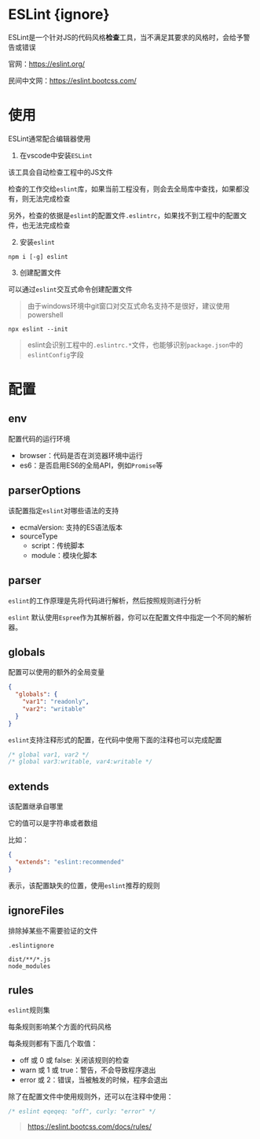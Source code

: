 # ESLint {ignore}

ESLint是一个针对JS的代码风格**检查**工具，当不满足其要求的风格时，会给予警告或错误

官网：https://eslint.org/

民间中文网：https://eslint.bootcss.com/

# 使用

ESLint通常配合编辑器使用

1. 在vscode中安装`ESLint`

该工具会自动检查工程中的JS文件

检查的工作交给`eslint`库，如果当前工程没有，则会去全局库中查找，如果都没有，则无法完成检查

另外，检查的依据是`eslint`的配置文件`.eslintrc`，如果找不到工程中的配置文件，也无法完成检查

2. 安装`eslint`

`npm i [-g] eslint`

3. 创建配置文件

可以通过`eslint`交互式命令创建配置文件

> 由于windows环境中git窗口对交互式命名支持不是很好，建议使用powershell

`npx eslint --init`

> eslint会识别工程中的`.eslintrc.*`文件，也能够识别`package.json`中的`eslintConfig`字段

# 配置

## env

配置代码的运行环境

- browser：代码是否在浏览器环境中运行
- es6：是否启用ES6的全局API，例如`Promise`等

## parserOptions

该配置指定`eslint`对哪些语法的支持

- ecmaVersion: 支持的ES语法版本
- sourceType
  - script：传统脚本
  - module：模块化脚本

## parser

`eslint`的工作原理是先将代码进行解析，然后按照规则进行分析

`eslint` 默认使用`Espree`作为其解析器，你可以在配置文件中指定一个不同的解析器。

## globals

配置可以使用的额外的全局变量

```json
{
  "globals": {
    "var1": "readonly",
    "var2": "writable"
  }
}
```

`eslint`支持注释形式的配置，在代码中使用下面的注释也可以完成配置

```js
/* global var1, var2 */
/* global var3:writable, var4:writable */
```

## extends

该配置继承自哪里

它的值可以是字符串或者数组

比如：

```json
{
  "extends": "eslint:recommended"
}
```

表示，该配置缺失的位置，使用`eslint`推荐的规则

## ignoreFiles

排除掉某些不需要验证的文件

`.eslintignore`

```
dist/**/*.js
node_modules
```

## rules

`eslint`规则集

每条规则影响某个方面的代码风格

每条规则都有下面几个取值：

- off 或 0 或 false: 关闭该规则的检查
- warn 或 1 或 true：警告，不会导致程序退出
- error 或 2：错误，当被触发的时候，程序会退出

除了在配置文件中使用规则外，还可以在注释中使用：

```js
/* eslint eqeqeq: "off", curly: "error" */
```

> https://eslint.bootcss.com/docs/rules/

